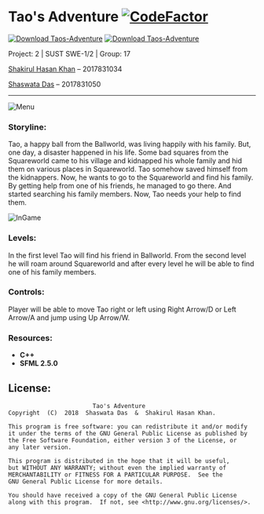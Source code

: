    #                                                      Tao's  Adventure  [![CodeFactor](https://www.codefactor.io/repository/github/shaswata56/taos-adventure/badge)](https://www.codefactor.io/repository/github/shaswata56/taos-adventure)
   
   [![Download Taos-Adventure](https://a.fsdn.com/con/app/sf-download-button)](https://sourceforge.net/projects/taos-adventure/files/latest/download) [![Download Taos-Adventure](https://img.shields.io/sourceforge/dt/taos-adventure.svg)](https://sourceforge.net/projects/taos-adventure/files/latest/download)
   
   Project: 2 | SUST SWE-1/2 | Group: 17
   
   [Shakirul Hasan Khan](https://github.com/KhanShaheb34) – 2017831034
   
   [Shaswata Das](https://github.com/shaswata56) – 2017831050

***

![Menu](https://a.fsdn.com/con/app/proj/taos-adventure/screenshots/Screenshot%20from%202019-02-14%2021-56-13.png)
   

### Storyline:

Tao, a happy ball from the Ballworld, was living happily with his family. But, one day, a disaster happened in his life. Some bad squares from the Squareworld came to his village and kidnapped his whole family and hid them on various places in Squareworld. Tao somehow saved himself from the kidnappers. Now, he wants to go to the Squareworld and find his family. By getting help from one of his friends, he managed to go there. And started searching his family members.
Now, Tao needs your help to find them.

![InGame](https://a.fsdn.com/con/app/proj/taos-adventure/screenshots/Screenshot%20from%202019-02-14%2021-56-48.png)

### Levels:

In the first level Tao will find his friend in Ballworld. From the second level he will roam around Squareworld and after every level he will be able to find one of his family members.


### Controls:

Player will be able to move Tao right or left using Right Arrow/D or Left Arrow/A and jump using Up Arrow/W.


### Resources:
- **C++**
- **SFML 2.5.0**


## License:



                            Tao's Adventure
    Copyright  (C)  2018  Shaswata Das  &  Shakirul Hasan Khan.

    This program is free software: you can redistribute it and/or modify
    it under the terms of the GNU General Public License as published by
    the Free Software Foundation, either version 3 of the License, or 
    any later version.

    This program is distributed in the hope that it will be useful,
    but WITHOUT ANY WARRANTY; without even the implied warranty of
    MERCHANTABILITY or FITNESS FOR A PARTICULAR PURPOSE.  See the
    GNU General Public License for more details.

    You should have received a copy of the GNU General Public License
    along with this program.  If not, see <http://www.gnu.org/licenses/>.
    
